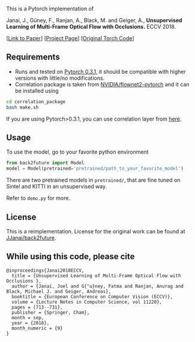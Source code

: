 This is a Pytorch implementation of

Janai, J., Güney, F., Ranjan, A., Black, M. and Geiger, A., **Unsupervised Learning of Multi-Frame Optical Flow with Occlusions.** ECCV 2018.

[[Link to Paper](http://www.cvlibs.net/publications/Janai2018ECCV.pdf)] [[Project Page](https://avg.is.tuebingen.mpg.de/research_projects/back2future)] [[Original Torch Code](https://github.com/jjanai/back2future)]

## Requirements
- Runs and tested on [Pytorch 0.3.1](https://pytorch.org/get-started/previous-versions/), it should be compatible with higher versions with little/no modifications.
- Correlation package is taken from [NVIDIA/flownet2-pytorch](https://github.com/NVIDIA/flownet2-pytorch/) and it can be installed using
```bash
cd correlation_package
bash make.sh
```
If you are using Pytorch>0.3.1, you can use correlation layer from [here](https://github.com/ClementPinard/Pytorch-Correlation-extension).
## Usage
To use the model, go to your favorite python environment
```python
from back2future import Model
model = Model(pretrained='pretrained/path_to_your_favorite_model')
```
There are two pretrained models in `pretrained/`, that are fine tuned on Sintel and KITTI in an unsupervised way.

Refer to `demo.py` for more.

## License
This is a reimplementation. License for the original work can be found at [JJanai/back2future](https://github.com/JJanai/back2future/blob/master/LICENSE).

## While using this code, please cite
```
@inproceedings{Janai2018ECCV,
  title = {Unsupervised Learning of Multi-Frame Optical Flow with Occlusions },
  author = {Janai, Joel and G{"u}ney, Fatma and Ranjan, Anurag and Black, Michael J. and Geiger, Andreas},
  booktitle = {European Conference on Computer Vision (ECCV)},
  volume = {Lecture Notes in Computer Science, vol 11220},
  pages = {713--731},
  publisher = {Springer, Cham},
  month = sep,
  year = {2018},
  month_numeric = {9}
}
```
